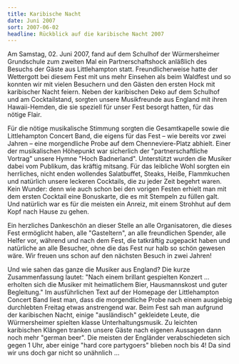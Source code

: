 ```yaml
---
title: Karibische Nacht
date: Juni 2007
sort: 2007-06-02
headline: Rückblick auf die karibische Nacht 2007
---
```


Am Samstag, 02. Juni 2007, fand auf dem Schulhof der Würmersheimer Grundschule zum zweiten Mal ein Partnerschaftshock anläßlich des Besuchs der Gäste aus Littlehampton statt. Freundlicherweise hatte der Wettergott bei diesem Fest mit uns mehr Einsehen als beim Waldfest und so konnten wir mit vielen Besuchern und den Gästen den ersten Hock mit karibischer Nacht feiern. Neben der karibischen Deko auf dem Schulhof und am Cocktailstand, sorgten unsere Musikfreunde aus England mit ihren Hawaii-Hemden, die sie speziell für unser Fest besorgt hatten, für das nötige Flair. 

Für die nötige musikalische Stimmung sorgten die Gesamtkapelle sowie die Littlehampton Concert Band, die eigens für das Fest – wie bereits vor zwei Jahren – eine morgendliche Probe auf dem Chenneviere-Platz abhielt. Einer der musikalischen Höhepunkt war sicherlich der "partnerschaftliche Vortrag" unsere Hymne "Hoch Badnerland". Unterstützt wurden die Musiker dabei vom Publikum, das kräftig mitsang. Für das leibliche Wohl sorgten ein herrliches, nicht enden wollendes Salatbuffet, Steaks, Heiße, Flammkuchen und natürlich unsere leckeren Cocktails, die zu jeder Zeit begehrt waren. Kein Wunder: denn wie auch schon bei den vorigen Festen erhielt man mit dem ersten Cocktail eine Bonuskarte, die es mit Stempeln zu füllen galt. Und natürlich war es für die meisten ein Anreiz, mit einem Strohhut auf dem Kopf nach Hause zu gehen.

Ein herzliches Dankeschön an dieser Stelle an alle Organisatoren, die dieses Fest ermöglicht haben, alle "Gasteltern", an alle freundlichen Spender, alle Helfer vor, während und nach dem Fest, die tatkräftig zugepackt haben und natürliche an alle Besucher, ohne die das Fest nur halb so schön gewesen wäre. Wir freuen uns schon auf den nächsten Besuch in zwei Jahren! 

Und wie sahen das ganze die Musiker aus England? Die kurze Zusammenfassung lautet: "Nach einem brillant gespielten Konzert ... erholten sich die Musiker mit heimatlichem Bier, Hausmannskost und guter Begleitung." Im ausführlichen Text auf der Homepage der Littlehampton Concert Band liest man, dass die morgendliche Probe nach einem ausgiebig durchlebten Freitag etwas anstrengend war. Beim Fest sah man aufgrund der karibischen Nacht, einige "ausländisch" gekleidete Leute, die Würmersheimer spielten klasse Unterhaltungsmusik. Zu leichten karibischen Klängen tranken unsere Gäste nach eigenen Aussagen dann noch mehr "german beer". Die meisten der Engländer verabschiedeten sich gegen 1 Uhr, aber einige "hard core partygoers" blieben noch bis 4! Da sind wir uns doch gar nicht so unähnlich ...  
